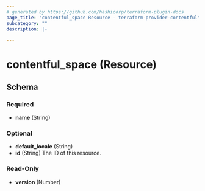```yaml
---
# generated by https://github.com/hashicorp/terraform-plugin-docs
page_title: "contentful_space Resource - terraform-provider-contentful"
subcategory: ""
description: |-
  
---
```


# contentful_space (Resource)





<!-- schema generated by tfplugindocs -->
## Schema

### Required

- **name** (String)

### Optional

- **default_locale** (String)
- **id** (String) The ID of this resource.

### Read-Only

- **version** (Number)


